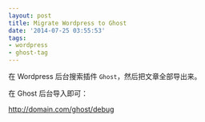 ```yaml
---
layout: post
title: Migrate Wordpress to Ghost
date: '2014-07-25 03:55:53'
tags:
- wordpress
- ghost-tag
---
```


在 Wordpress 后台搜索插件 `Ghost`，然后把文章全部导出来。

在 Ghost 后台导入即可：

http://domain.com/ghost/debug